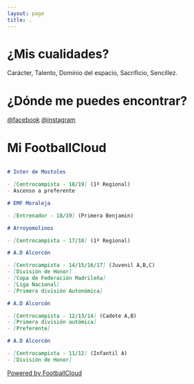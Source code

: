 ```yaml
---
layout: page
title: .
---
```

# ¿Mis cualidades?

Carácter, Talento, Dominio del espacio, Sacrificio, Sencillez.

# ¿Dónde me puedes encontrar?

[@facebook](https://www.facebook.com/aitor.carrillo.359)
[@instagram](https://www.instagram.com/carrilloaitor/)

# Mi FootballCloud

```markdown

# Inter de Mostoles

- [Centrocampista - 18/19] (1º Regional)
- Ascenso a preferente

# EMF Moraleja 

- [Entrenador - 18/19] (Primera Benjamin)

# Arroyomolinos

- [Centrocampista - 17/18] (1º Regional)

# A.D Alcorcón 

- [Centrocampista - 14/15/16/17] (Juvenil A,B,C)
- [División de Honor]
- [Copa de Federación Madrileña]  
- [Liga Nacional]
- [Primera división Autonómica]

# A.D Alcorcón 

- [Centrocampista - 12/13/14] (Cadete A,B)
- [Primera división autómica]
- [Preferente]

# A.D Alcorcón 

- [Centrocampista - 11/12] (Infantil A)
- [División de Honor]

```
[Powered by FootballCloud](https://footballcloud.net/)


